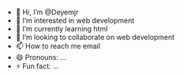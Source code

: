 - 👋 Hi, I’m @Deyemjr
- 👀 I’m interested in web development 
- 🌱 I’m currently learning html
- 💞️ I’m looking to collaborate on web development 
- 📫 How to reach me email
- 😄 Pronouns: ...
- ⚡ Fun fact: ...

<!---
Deyemjr/Deyemjr is a ✨ special ✨ repository because its `README.md` (this file) appears on your GitHub profile.
You can click the Preview link to take a look at your changes.
--->
